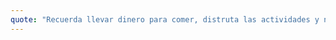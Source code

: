 ```yaml
---
quote: "Recuerda llevar dinero para comer, distruta las actividades y no pierdas la oportunidad de conocer gente nueva"
---
```

